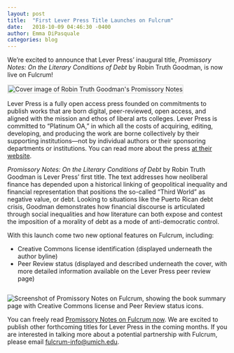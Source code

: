 ```yaml
---
layout: post
title:  "First Lever Press Title Launches on Fulcrum"
date:   2018-10-09 04:46:30 -0400
author: Emma DiPasquale
categories: blog
---
```

We’re excited to announce that Lever Press’ inaugural title, *Promissory Notes: On the Literary Conditions of Debt* by Robin Truth Goodman, is now live on Fulcrum!

<img class="left" alt="Cover image of Robin Truth Goodman's Promissory Notes" src="/img/blog/2018-10-09-lever-press-1.jpg" style="border: 2px solid #e5e5e5; margin-right: 2em;"/>

Lever Press is a fully open access press founded on commitments to publish works that are born digital, peer-reviewed, open access, and aligned with the mission and ethos of liberal arts colleges. Lever Press is committed to “Platinum OA,” in which all the costs of acquiring, editing, developing, and producing the work are borne collectively by their supporting institutions—not by individual authors or their sponsoring departments or institutions. You can read more about the press [at their website](https://leverpress.org).

*Promissory Notes: On the Literary Conditions of Debt* by Robin Truth Goodman is Lever Press’ first title. The text addresses how neoliberal finance has depended upon a historical linking of geopolitical inequality and financial representation that positions the so-called “Third World” as negative value, or debt. Looking to situations like the Puerto Rican debt crisis, Goodman demonstrates how financial discourse is articulated through social inequalities and how literature can both expose and contest the imposition of a morality of debt as a mode of anti-democratic control.

With this launch come two new optional features on Fulcrum, including:

* Creative Commons license identification (displayed underneath the author byline)
* Peer Review status (displayed and described underneath the cover, with more detailed information available on the Lever Press peer review page)

<img class="responsive-img" alt="Screenshot of Promissory Notes on Fulcrum, showing the book summary page with Creative Commons license and Peer Review status icons." src="/img/blog/2018-10-09-lever-press-2.jpg" style="margin-top: 1em;"/>

You can freely read [Promissory Notes on Fulcrum now](https://hdl.handle.net/2027/fulcrum.m613mz330). We are excited to publish other forthcoming titles for Lever Press in the coming months. If you are interested in talking more about a potential partnership with Fulcrum, please email [fulcrum-info@umich.edu](mailto:fulcrum-info@umich.edu).
